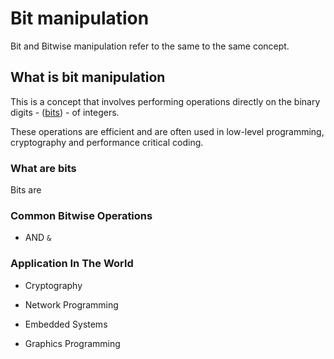 # Bit manipulation

Bit and Bitwise manipulation refer to the same to the same concept.

## What is bit manipulation

This is a concept that involves performing operations directly on the binary digits - ([bits](#what-are-bits)) - of integers.

These operations are efficient and are often used in low-level programming, cryptography and performance critical coding.

### What are bits

Bits are 

### Common Bitwise Operations

- AND `&`

### Application In The World

- Cryptography

- Network Programming

- Embedded Systems

- Graphics Programming
